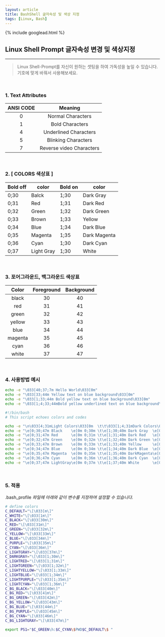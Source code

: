 ```yaml
---
layout: article
title: BashShell 글자속성 및 색상 지정
tags: [Linux, Bash]
---
```


{% include googlead.html %}

## Linux Shell Prompt 글자속성 변경 및 색상지정
---


>Linux Shell-Prompt를 자신이 원하는 셋팅을 하여 가독성을 높일 수 있습니다.<br>
>기호에 맞게 바꿔서 사용해보세요.

<br>

### 1. Text Attributes

| ANSI CODE | Meaning |
|:--------:|:--------:|
|0|Normal Characters|
|1|Bold Characters|
|4|Underlined Characters|
|5|Blinking Characters|
|7|Reverse video Characters|

<br>

### 2. [ COLORS 색상표 ]

| Bold off | color | Bold on | color |
|-|-|-|-|
|0;30 |Balck |1;30| Dark Gray|
|0;31 |Red |1;31 |Dark Red|
|0;32 |Green |1;32 |Dark Green|
|0;33 |Brown |1;33 |Yellow|
|0;34 |Blue |1;34 |Dark Blue|
|0;35 |Magenta |1;35 |Dark Magenta|
|0;36 |Cyan |1;30 |Dark Cyan|
|0;37 |Light Gray |1;30 |White|

<br>

### 3. 포어그라운드, 백그라운드 색상표

| Color | Foreground | Background |
|:--:|:--:|:--:|
|black | 30 | 40 |
|red | 31 | 41 |
|green | 32 | 42 |
|yellow | 33 | 43 |
|blue | 34 | 44 |
|magenta | 35 | 45 |
|cyan | 36 | 46 |
|white | 37 | 47 |

<br>

### 4. 사용방법 예시

``` bash
echo -e "\033[40;37;7m Hello World\033[0m"
echo -e "\033[33;44m Yellow text on blue background\033[0m"
echo -e "\033[1;33;44m Bold yellow text on blue background\033[0m"
echo -e "\033[1;4;33;44mBold yellow underlined text on blue background\033[0m"
```

``` bash
#!/bin/bash
# This script echoes colors and codes

echo -e "\n\033[4;31mLight Colors\033[0m  \t\t\033[1;4;31mDark Colors\033[0m"
echo -e "\e[0;30;47m Black    \e[0m 0;30m \t\e[1;30;40m Dark Gray  \e[0m 1;30m"
echo -e "\e[0;31;47m Red      \e[0m 0;31m \t\e[1;31;40m Dark Red   \e[0m 1;31m"
echo -e "\e[0;32;47m Green    \e[0m 0;32m \t\e[1;32;40m Dark Green \e[0m 1;32m"
echo -e "\e[0;33;47m Brown    \e[0m 0;33m \t\e[1;33;40m Yellow     \e[0m 1;33m"
echo -e "\e[0;34;47m Blue     \e[0m 0;34m \t\e[1;34;40m Dark Blue  \e[0m 1;34m"
echo -e "\e[0;35;47m Magenta  \e[0m 0;35m \t\e[1;35;40m DarkMagenta\e[0m 1;35m"
echo -e "\e[0;36;47m Cyan     \e[0m 0;36m \t\e[1;36;40m Dark Cyan  \e[0m 1;36m"
echo -e "\e[0;37;47m LightGray\e[0m 0;37m \t\e[1;37;40m White      \e[0m 1;37m"
```

<br>

### 5. 적용

.bash_profile _파일에 아래와 같이 변수를 지정하여 설정할 수 있습니다._


``` bash
# define colors
C_DEFAULT="\[\033[m\]"
C_WHITE="\[\033[1m\]"
C_BLACK="\[\033[30m\]"
C_RED="\[\033[31m\]"
C_GREEN="\[\033[32m\]"
C_YELLOW="\[\033[33m\]"
C_BLUE="\[\033[34m\]"
C_PURPLE="\[\033[35m\]"
C_CYAN="\[\033[36m\]"
C_LIGHTGRAY="\[\033[37m\]"
C_DARKGRAY="\[\033[1;30m\]"
C_LIGHTRED="\[\033[1;31m\]"
C_LIGHTGREEN="\[\033[1;32m\]"
C_LIGHTYELLOW="\[\033[1;33m\]"
C_LIGHTBLUE="\[\033[1;34m\]"
C_LIGHTPURPLE="\[\033[1;35m\]"
C_LIGHTCYAN="\[\033[1;36m\]"
C_BG_BLACK="\[\033[40m\]"
C_BG_RED="\[\033[41m\]"
C_BG_GREEN="\[\033[42m\]"
C_BG_YELLOW="\[\033[43m\]"
C_BG_BLUE="\[\033[44m\]"
C_BG_PURPLE="\[\033[45m\]"
C_BG_CYAN="\[\033[46m\]"
C_BG_LIGHTGRAY="\[\033[47m\]"

export PS1="$C_GREEN\h:$C_CYAN\$PWD$C_DEFAULT\$ "
```
